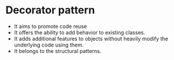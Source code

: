# Decorator pattern

- It aims to promote code reuse
- It offers the ability to add behavior to existing classes.
- It adds additional features to objects without heavily modify the underlying code using them.
- It belongs to the structural patterns.
